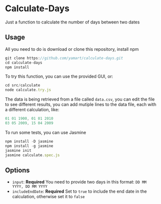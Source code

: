 # Calculate-Days

Just a function to calculate the number of days between two dates

## Usage

All you need to do is download or clone this repository, install npm 

```Javascript
git clone https://github.com/yamart/calculate-days.git
cd calculate-days
npm install
```

To try this function, you can use the provided GUI, or:
```Javascript
cd src/calculate
node calculate.try.js
```

The data is being retrieved from a file called `data.csv`, you can edit the file to see different results, you can add mutiple lines to the data file, each with a different calculation, like:

```Javascript
01 01 1900, 01 01 2010
03 05 2009, 15 04 2009
```

To run some tests, you can use Jasmine

```Javascript
npm install -D jasmine
npm install -g jasmine
jasmine init
jasmine calculate.spec.js
```

## Options

- `input`: **Required** You need to provide two days in this format: `DD MM YYYY, DD MM YYYY`
- `includeEndDate`: **Required** Set to `true` to include the end date in the calculation, otherwise set it to `false`